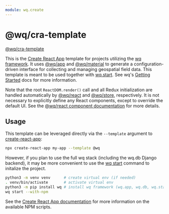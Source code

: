 ```yaml
---
module: wq.create
---
```


@wq/cra-template
================

[@wq/cra-template][source]

This is the [Create React App][create-react-app] template for projects utilizing the [wq framework].  It uses [@wq/app] and [@wq/material] to generate a configuration-driven interface for collecting and managing geospatial field data.   This template is meant to be used together with [wq.start].  See wq's [Getting Started] docs for more information.

Note that the root `ReactDOM.render()` call and all Redux initialization are handled automatically by [@wq/react] and [@wq/store], respectively.  It is not necessary to explicitly define any React components, except to override the default UI.  See the [@wq/react component documentation][react-components] for more details.

## Usage

This template can be leveraged directly via the `--template` argument to [create-react-app]:

```bash
npx create-react-app my-app --template @wq
```

However, if you plan to use the full wq stack (including the wq.db Django backend), it may be more convenient to use the [wq start][wq.start] command to initalize the project.

```bash
python3 -m venv venv      # create virtual env (if needed)
. venv/bin/activate       # activate virtual env
python3 -m pip install wq # install wq framework (wq.app, wq.db, wq.start, etc.)
wq start --with-npm
```

See the [Create React App documentation][create-react-app] for more information on the available NPM scripts.

[source]: https://github.com/wq/wq.create/tree/main/packages/cra-template
[wq framework]: ../index.md
[@wq/app]: ./app.md
[@wq/material]: ./material.md
[wq.start]: ../wq.start/index.md
[@wq/react]: ./react.md
[react-components]: ../components/index.md
[@wq/store]: ./store.md
[Getting Started]: ../overview/setup.md
[create-react-app]: https://facebook.github.io/create-react-app/docs/getting-started
